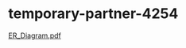 # temporary-partner-4254

[ER_Diagram.pdf](https://github.com/Anantk05/temporary-partner-4254/files/9692759/ER_Diagram.pdf)
